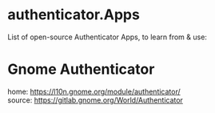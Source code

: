 # authenticator.Apps
List of open-source Authenticator Apps, to learn from &amp; use:

# Gnome Authenticator
home: https://l10n.gnome.org/module/authenticator/  
source: https://gitlab.gnome.org/World/Authenticator
